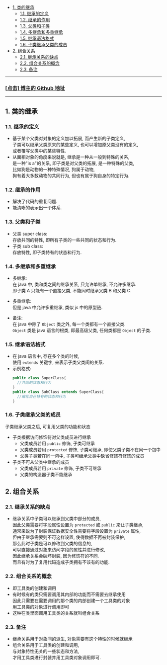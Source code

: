<!-- TOC -->

- [1. 类的继承](#1-类的继承)
  - [1.1. 继承的定义](#11-继承的定义)
  - [1.2. 继承的作用](#12-继承的作用)
  - [1.3. 父类和子类](#13-父类和子类)
  - [1.4. 多继承和多重继承](#14-多继承和多重继承)
  - [1.5. 继承语法格式](#15-继承语法格式)
  - [1.6. 子类继承父类的成员](#16-子类继承父类的成员)
- [2. 组合关系](#2-组合关系)
  - [2.1. 继承关系的缺点](#21-继承关系的缺点)
  - [2.2. 组合关系的概念](#22-组合关系的概念)
  - [2.3. 备注](#23-备注)

<!-- /TOC -->

****
<a href='https://github.com/leon9dragon'><h3>[点击] 博主的 Github 地址</h3></a>
****

## 1. 类的继承

### 1.1. 继承的定义
- 基于某个父类对对象的定义加以拓展, 而产生新的子类定义,  
  子类可以继承父类原来的某些定义, 也可以增加原父类没有的定义,  
  或者覆写父类中的某些特性.
- 从面相对象的角度来说就是, 继承是一种从一般到特殊的关系,   
  是一种"is a"的关系, 即子类是对父类的拓展, 是一种特殊的父类,   
  比如狗是动物的一种特殊情况, 狗属于动物,   
  狗有着大多数动物的共同行为, 但也有属于狗自身的特定行为.

### 1.2. 继承的作用
- 解决了代码的重复问题.
- 能清晰的表示出一个体系. 

### 1.3. 父类和子类
- 父类 super class:   
  存放共同的特性, 即所有子类的一些共同的状态和行为.
- 子类 sub class:  
  存放特性, 即子类特有的状态和行为.  

### 1.4. 多继承和多重继承 
- 多继承:   
  在 java 中, 类和类之间的继承关系, 只允许单继承, 不允许多继承.  
  即子类 A 只能有一个直接父类, 不能同时继承父类 B 和父类 C.  
- 多重继承:  
  但是 java 中允许多重继承, 类似 js 中的原型链.

- 备注:  
  在 java 中除了 `Object` 类之外, 每一个类都有一个直接父类.  
  `Object` 类是 java 语言的根类, 即最高级父类, 任何类都是 `Object` 的子类.

### 1.5. 继承语法格式
- 在 java 语言中, 存在多个类的时候,   
使用 `extends` 关键字, 来表示子类父类间的关系.
- 示例格式:  
  ```java
  public class SuperClass{
    //共同的状态和行为
  }
  public class SubClass extends SuperClass{
    //编写自己特有的状态和行为
  }
  ```

### 1.6. 子类继承父类的成员
子类继承父类之后, 可复用父类的功能和状态
- 子类根据访问修饰符对父类成员进行继承
  - 父类成员若用 `public` 修饰, 子类可继承
  - 父类成员若用 `protected` 修饰, 子类可继承, 即使父类子类不在同一个包中
  - 父类子类若在同一包中, 子类可继承父类中缺省修饰符修饰的成员
- 子类不可从父类中继承的成员
  - 父类成员若用 `private` 修饰, 子类不可继承
  - 父类的构造器子类不能继承


## 2. 组合关系

### 2.1. 继承关系的缺点
- 继承关系中子类可以继承到父类中部分的成员,    
因此父类需要将字段属性设置为 `protected` 或 `public` 来让子类继承,  
通常来说为了封装保证数据安全性需要将字段设置为 `private` 属性,   
但由于继承需要则不可这样设置, 使得数据不再被封装保护,  
那么此时子类是可以修改到父类的信息的,   
可以直接通过对象来访问字段的属性并进行修改,  
因此继承关系会破坏封装, 因为修饰符的不同.    
而且有时为了复用代码造成子类拥有不该有的功能.


### 2.2. 组合关系的概念
- 即工具类的创建和调用
- 有时候有的类只需要调用其内部的功能而不需要去继承使用   
  因此只需要在需要调用的那个类的内部创建一个工具类的对象  
  用工具类的对象进行调用即可
- 这种在类里面调用工具类的关系就叫组合关系

### 2.3. 备注
- 继承关系用于对象间的派生, 对象需要有这个特性的时候就继承
- 组合关系用于工具类的创建和调用,  
  与对象特性无关的一些状态和方法,  
  才用工具类进行封装并用工具类对象调用即可.